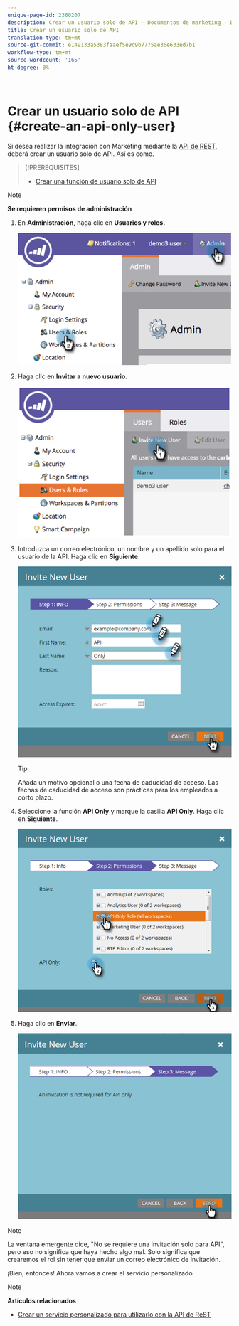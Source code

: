 ```yaml
---
unique-page-id: 2360207
description: Crear un usuario solo de API - Documentos de marketing - Documentación del producto
title: Crear un usuario solo de API
translation-type: tm+mt
source-git-commit: e149133a5383faaef5e9c9b7775ae36e633ed7b1
workflow-type: tm+mt
source-wordcount: '165'
ht-degree: 0%

---
```



# Crear un usuario solo de API {#create-an-api-only-user}

Si desea realizar la integración con Marketing mediante la [API de REST](http://developers.marketo.com/documentation/rest/), deberá crear un usuario solo de API. Así es como.

>[!PREREQUISITES]
>
>* [Crear una función de usuario solo de API](create-an-api-only-user-role.md)

>



>[!NOTE]
>
>**Se requieren permisos de administración**

1. En **Administración**, haga clic en **Usuarios y roles.**

   ![](assets/image2014-9-17-9-3a31-3a31.png)

1. Haga clic en **Invitar a nuevo usuario**.

   ![](assets/image2014-9-17-9-3a32-3a3.png)

1. Introduzca un correo electrónico, un nombre y un apellido solo para el usuario de la API. Haga clic en **Siguiente**.

   ![](assets/image2016-5-24-10-3a53-3a7.png)

   >[!TIP]
   >
   >Añada un motivo opcional o una fecha de caducidad de acceso. Las fechas de caducidad de acceso son prácticas para los empleados a corto plazo.

1. Seleccione la función **API Only** y marque la casilla **API Only**. Haga clic en **Siguiente**.

   ![](assets/four.png)

1. Haga clic en **Enviar**.

   ![](assets/image2016-5-24-11-3a8-3a20.png)

>[!NOTE]
>
>La ventana emergente dice, &quot;No se requiere una invitación solo para API&quot;, pero eso no significa que haya hecho algo mal. Solo significa que crearemos el rol sin tener que enviar un correo electrónico de invitación.

¡Bien, entonces! Ahora vamos a crear el servicio personalizado.

>[!NOTE]
>
>**Artículos relacionados**
>
>* [Crear un servicio personalizado para utilizarlo con la API de ReST](../../../product-docs/administration/additional-integrations/create-a-custom-service-for-use-with-rest-api.md)

>




